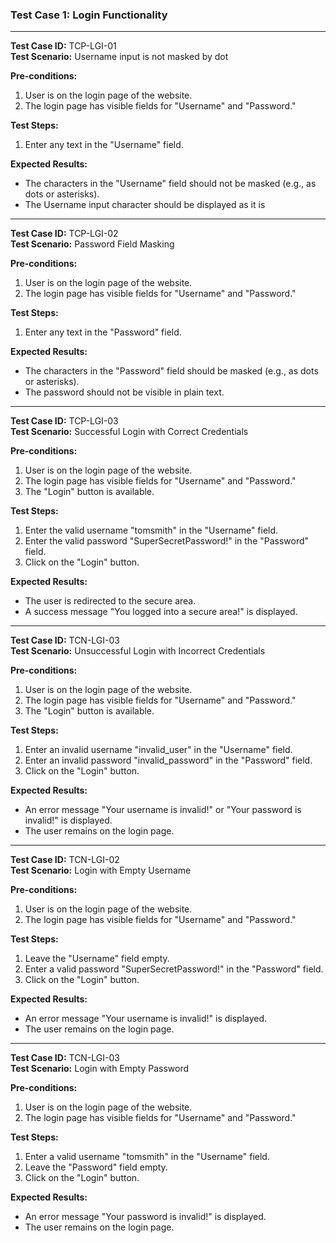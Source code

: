 ### Test Case 1: Login Functionality

---

**Test Case ID:** TCP-LGI-01  
**Test Scenario:** Username input is not masked by dot

**Pre-conditions:**
1. User is on the login page of the website.
2. The login page has visible fields for "Username" and "Password."

**Test Steps:**
1. Enter any text in the "Username" field.

**Expected Results:**
- The characters in the "Username" field should not be masked (e.g., as dots or asterisks).
- The Username input character should be displayed as it is

---

**Test Case ID:** TCP-LGI-02  
**Test Scenario:** Password Field Masking

**Pre-conditions:**
1. User is on the login page of the website.
2. The login page has visible fields for "Username" and "Password."

**Test Steps:**
1. Enter any text in the "Password" field.

**Expected Results:**
- The characters in the "Password" field should be masked (e.g., as dots or asterisks).
- The password should not be visible in plain text.

---

**Test Case ID:** TCP-LGI-03  
**Test Scenario:** Successful Login with Correct Credentials

**Pre-conditions:**
1. User is on the login page of the website.
2. The login page has visible fields for "Username" and "Password."
3. The "Login" button is available.

**Test Steps:**
1. Enter the valid username "tomsmith" in the "Username" field.
2. Enter the valid password "SuperSecretPassword!" in the "Password" field.
3. Click on the "Login" button.

**Expected Results:**
- The user is redirected to the secure area.
- A success message "You logged into a secure area!" is displayed.

---

**Test Case ID:** TCN-LGI-03  
**Test Scenario:** Unsuccessful Login with Incorrect Credentials

**Pre-conditions:**
1. User is on the login page of the website.
2. The login page has visible fields for "Username" and "Password."
3. The "Login" button is available.

**Test Steps:**
1. Enter an invalid username "invalid_user" in the "Username" field.
2. Enter an invalid password "invalid_password" in the "Password" field.
3. Click on the "Login" button.

**Expected Results:**
- An error message "Your username is invalid!" or "Your password is invalid!" is displayed.
- The user remains on the login page.

---

**Test Case ID:** TCN-LGI-02  
**Test Scenario:** Login with Empty Username

**Pre-conditions:**
1. User is on the login page of the website.
2. The login page has visible fields for "Username" and "Password."

**Test Steps:**
1. Leave the "Username" field empty.
2. Enter a valid password "SuperSecretPassword!" in the "Password" field.
3. Click on the "Login" button.

**Expected Results:**
- An error message "Your username is invalid!" is displayed.
- The user remains on the login page.

---

**Test Case ID:** TCN-LGI-03  
**Test Scenario:** Login with Empty Password

**Pre-conditions:**
1. User is on the login page of the website.
2. The login page has visible fields for "Username" and "Password."

**Test Steps:**
1. Enter a valid username "tomsmith" in the "Username" field.
2. Leave the "Password" field empty.
3. Click on the "Login" button.

**Expected Results:**
- An error message "Your password is invalid!" is displayed.
- The user remains on the login page.
